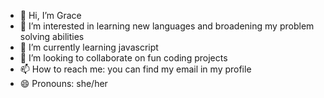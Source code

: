 - 👋 Hi, I’m Grace
- 👀 I’m interested in learning new languages and broadening my problem solving abilities
- 🌱 I’m currently learning javascript
- 💞️ I’m looking to collaborate on fun coding projects
- 📫 How to reach me: you can find my email in my profile
- 😄 Pronouns: she/her

<!---
GraceMonde/GraceMonde is a ✨ special ✨ repository because its `README.md` (this file) appears on your GitHub profile.
You can click the Preview link to take a look at your changes.
--->
